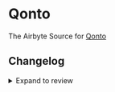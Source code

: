 # Qonto

The Airbyte Source for [Qonto](https://qonto.com)

## Changelog
<details>
  <summary>Expand to review</summary>

| Version | Date       | Pull Request                                             | Subject                           |
| :------ | :--------- | :------------------------------------------------------- | :-------------------------------- |
| 0.2.0   | 2023-10-25 | [31603](https://github.com/airbytehq/airbyte/pull/31603) | Migrate to low-code framework     |
| 0.1.0   | 2022-11-14 | [17452](https://github.com/airbytehq/airbyte/pull/17452) | 🎉 New Source: Qonto [python cdk] |

</details>